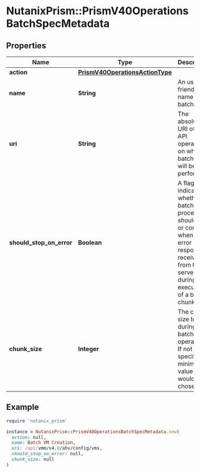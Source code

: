 # NutanixPrism::PrismV40OperationsBatchSpecMetadata

## Properties

| Name | Type | Description | Notes |
| ---- | ---- | ----------- | ----- |
| **action** | [**PrismV40OperationsActionType**](PrismV40OperationsActionType.md) |  |  |
| **name** | **String** | An user friendly name of the batch. |  |
| **uri** | **String** | The absolute URI of the API operation on which batching will be performed. |  |
| **should_stop_on_error** | **Boolean** | A flag indicating whether the batch procession should halt or continue when an error response is received from the server during the execution of a batch chunk | [optional][default to false] |
| **chunk_size** | **Integer** | The chunk size to use during the batching operation. If not specified a minimum value of 1 would be chosen. | [optional][default to 1] |

## Example

```ruby
require 'nutanix_prism'

instance = NutanixPrism::PrismV40OperationsBatchSpecMetadata.new(
  action: null,
  name: Batch VM Creation,
  uri: /api/vmm/v4.0/ahv/config/vms,
  should_stop_on_error: null,
  chunk_size: null
)
```

